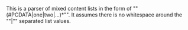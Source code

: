 This is a parser of mixed content lists in the form of ""(#PCDATA|one|two|...)*"".  It assumes there is no whitespace around the ""|"" separated list values.